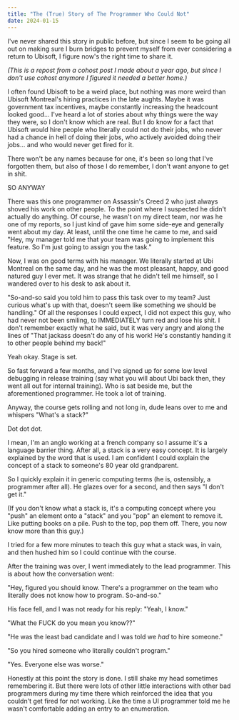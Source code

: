```yaml
---
title: "The (True) Story of The Programmer Who Could Not"
date: 2024-01-15
---
```



I've never shared this story in public before, but since I seem to be going all out on making sure I burn bridges to prevent myself from ever considering a return to Ubisoft, I figure now's the right time to share it.

<!--more-->

*(This is a repost from a cohost post I made about a year ago, but since I don't use cohost anymore I figured it needed a better home.)*

I often found Ubisoft to be a weird place, but nothing was more weird than Ubisoft Montreal's hiring practices in the late aughts. Maybe it was government tax incentives, maybe constantly increasing the headcount looked good... I've heard a lot of stories about why things were the way they were, so I don't know which are real. But I do know for a fact that Ubisoft would hire people who literally could not do their jobs, who never had a chance in hell of doing their jobs, who actively avoided doing their jobs... and who would never get fired for it.

There won't be any names because for one, it's been so long that I've forgotten them, but also of those I do remember, I don't want anyone to get in shit.

SO ANYWAY

There was this one programmer on Assassin's Creed 2 who just always shoved his work on other people. To the point where I suspected he didn't actually do anything. Of course, he wasn't on my direct team, nor was he one of my reports, so I just kind of gave him some side-eye and generally went about my day. At least, until the one time he came to me, and said "Hey, my manager told me that your team was going to implement this feature. So I'm just going to assign you the task."

Now, I was on good terms with his manager. We literally started at Ubi Montreal on the same day, and he was the most pleasant, happy, and good natured guy I ever met. It was strange that he didn't tell me himself, so I wandered over to his desk to ask about it.

"So-and-so said you told him to pass this task over to my team? Just curious what's up with that, doesn't seem like something we should be handling." Of all the responses I could expect, I did not expect this guy, who had never not been smiling, to IMMEDIATELY turn red and lose his shit. I don't remember exactly what he said, but it was very angry and along the lines of "That jackass doesn't do any of his work! He's constantly handing it to other people behind my back!"

Yeah okay. Stage is set.

So fast forward a few months, and I've signed up for some low level debugging in release training (say what you will about Ubi back then, they went all out for internal training). Who is sat beside me, but the aforementioned programmer. He took a lot of training.

Anyway, the course gets rolling and not long in, dude leans over to me and whispers "What's a stack?"

Dot dot dot.

I mean, I'm an anglo working at a french company so I assume it's a language barrier thing. After all, a stack is a very easy concept. It is largely explained by the word that is used. I am confident I could explain the concept of a stack to someone's 80 year old grandparent.

So I quickly explain it in generic computing terms (he is, ostensibly, a programmer after all). He glazes over for a second, and then says "I don't get it."

(If you don't know what a stack is, it's a computing concept where you "push" an element onto a "stack" and you "pop" an element to remove it. Like putting books on a pile. Push to the top, pop them off. There, you now know more than this guy.)

I tried for a few more minutes to teach this guy what a stack was, in vain, and then hushed him so I could continue with the course.

After the training was over, I went immediately to the lead programmer. This is about how the conversation went:

"Hey, figured you should know. There's a programmer on the team who literally does not know how to program. So-and-so."

His face fell, and I was not ready for his reply: "Yeah, I know."

"What the FUCK do you mean you know??"

"He was the least bad candidate and I was told we *had* to hire someone."

"So you hired someone who literally couldn't program."

"Yes. Everyone else was worse."

Honestly at this point the story is done. I still shake my head sometimes remembering it. But there were lots of other little interactions with other bad programmers during my time there which reinforced the idea that you couldn't get fired for not working. Like the time a UI programmer told me he wasn't comfortable adding an entry to an enumeration.